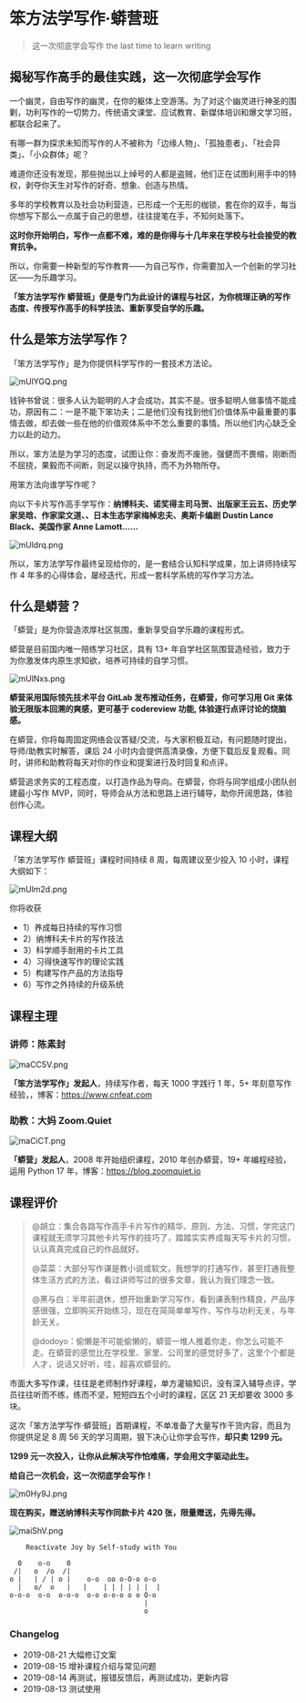# 笨方法学写作·蟒营班
> 这一次彻底学会写作
> the last time to learn writing

## 揭秘写作高手的最佳实践，这一次彻底学会写作

一个幽灵，自由写作的幽灵，在你的躯体上空游荡。为了对这个幽灵进行神圣的围剿，功利写作的一切势力，传统语文课堂、应试教育、新媒体培训和爆文学习班，都联合起来了。

有哪一群为探求未知而写作的人不被称为「边缘人物」、「孤独患者」、「社会异类」、「小众群体」呢？

难道你还没有发现，那些抛出以上绰号的人都是盗贼，他们正在试图利用手中的特权，剥夺你天生对写作的好奇、想象、创造与热情。

多年的学校教育以及社会功利营造，已形成一个无形的枷锁，套在你的双手，每当你想写下那么一点属于自己的思想，往往提笔在手，不知何处落下。

**这时你开始明白，写作一点都不难，难的是你得与十几年来在学校与社会接受的教育抗争。**

所以，你需要一种新型的写作教育——为自己写作，你需要加入一个创新的学习社区——为乐趣学习。

**「笨方法学写作 蟒营班」便是专门为此设计的课程与社区，为你梳理正确的写作态度、传授写作高手的科学技法、重新享受自学的乐趣。**

## 什么是笨方法学写作？

「笨方法学写作」是为你提供科学写作的一套技术方法论。

![mUlYGQ.png](https://s2.ax1x.com/2019/08/21/mUlYGQ.png)

钱钟书曾说：很多人认为聪明的人才会成功，其实不是。很多聪明人做事情不能成功，原因有二：一是不能下笨功夫；二是他们没有找到他们价值体系中最重要的事情去做，却去做一些在他的价值观体系中不怎么重要的事情。所以他们内心缺乏全力以赴的动力。

所以，笨方法是为学习的态度，试图让你：奋发而不废驰，强健而不畏缩，刚断而不屈挠，果毅而不间断，则足以操守执持，而不为外物所夺。

用笨方法向谁学写作呢？

向以下卡片写作高手学写作：**纳博科夫、诺奖得主司马贺、出版家王云五、历史学家吴晗、作家梁文道、、日本生态学家梅棹忠夫、奥斯卡编剧 Dustin Lance Black、美国作家 Anne Lamott……**

![mUldrq.png](https://s2.ax1x.com/2019/08/21/mUldrq.png)

所以，笨方法学写作最终呈现给你的，是一套结合认知科学成果，加上讲师持续写作 4 年多的心得体会，屡经迭代，形成一套科学系统的写作学习方法。

## 什么是蟒营？

「蟒营」是为你营造浓厚社区氛围，重新享受自学乐趣的课程形式。

蟒营是目前国内唯一陪练学习社区，具有 13+ 年自学社区氛围营造经验，致力于为你激发体内原生求知欲，培养可持续的自学习惯。

![mUlNxs.png](https://s2.ax1x.com/2019/08/21/mUlNxs.png)

**蟒营采用国际领先技术平台 GitLab 发布推动任务，在蟒营，你可学习用 Git 来体验无限版本回溯的爽感，更可基于 codereview 功能, 体验逐行点评讨论的烧脑感。**

在蟒营，你将每周固定网络会议答疑/交流，与大家积极互动，有问题随时提出，导师/助教实时解答，课后 24 小时内会提供高清录像，方便下载后反复观看。同时，讲师和助教将每天对你的作业和提案进行及时回复和点评。

蟒营追求务实的工程态度，以打造作品为导向。在蟒营，你将与同学组成小团队创建最小写作 MVP，同时，导师会从方法和思路上进行辅导，助你开阔思路，体验创作心流。

## 课程大纲

「笨方法学写作 蟒营班」课程时间持续 8 周，每周建议至少投入 10 小时，课程大纲如下：

![mUlm2d.png](https://s2.ax1x.com/2019/08/21/mUlm2d.png)

你将收获

- 1）养成每日持续的写作习惯
- 2）纳博科夫卡片的写作技法
- 3）科学顺手耐用的卡片工具
- 4）习得快速写作的理论实践
- 5）构建写作产品的方法指导
- 6）写作之外持续的升级系统

## 课程主理

### 讲师：陈素封
 
![maCC5V.png](https://s2.ax1x.com/2019/08/21/maCC5V.png)

**「笨方法学写作」发起人**，持续写作者，每天 1000 字践行 1 年，5+ 年刻意写作经验，，博客：https://www.cnfeat.com

### 助教：大妈 Zoom.Quiet

![maCiCT.png](https://s2.ax1x.com/2019/08/21/maCiCT.png)

**「蟒营」发起人**，2008 年开始组织课程，2010 年创办蟒营，19+ 年编程经验，运用 Python 17 年，博客：https://blog.zoomquiet.io

## 课程评价

> @胡立：集合各路写作高手卡片写作的精华、原则、方法、习惯，学完这门课程就无须学习其他卡片写作的技巧了，踏踏实实养成每天写卡片的习惯，认认真真完成自己的作品就好。
> 
> @菜菜：大部分写作课是教小说或软文，我想学的打通写作，甚至打通我整体生活方式的方法，看过讲师写过的很多文章，我认为我们理念一致。
> 
> @黑与白：半年前退休，想开始重新学习写作，看到课表制作精良，产品序感很强，立即购买开始练习，现在在简简单单写作，写作与功利无关，与年龄无关。
> 
> @dodoyo：偷懒是不可能偷懒的，蟒营一堆人推着你走，你怎么可能不走。在蟒营的感觉比在学校里、家里、公司里的感觉好多了，这里个个都是人才，说话又好听，哇，超喜欢蟒营的。

市面大多写作课，往往是老师制作好课程，单方灌输知识，没有深入辅导点评，学员往往听而不练，练而不坚，短短四五个小时的课程，区区 21 天却要收 3000 多块。

这次「笨方法学写作·蟒营班」首期课程，不单准备了大量写作干货内容，而且为你提供足足 8 周 56 天的学习周期，狠下决心让你学会写作，**却只卖 1299 元。**

**1299 元一次投入，让你从此解决写作怕难痛，学会用文字驱动此生。**

**给自己一次机会，这一次彻底学会写作！**

![m0Hy9J.png](https://s2.ax1x.com/2019/08/22/m0Hy9J.png)

**现在购买，赠送纳博科夫写作同款卡片 420 张，限量赠送，先得先得。**

![maiShV.png](https://s2.ax1x.com/2019/08/21/maiShV.png)


```
    Reactivate Joy by Self-study with You

  0    o-o    0
 /|   o  /o  /|
o |   | / | o |    o-o  oo o-O-o o-o
  |   o/  o   |   |    | | | | | |  |
o-o-o  o-o  o-o-o  o-o o-o-o o o O-o
                                 |
                                 o
```


### Changelog

- 2019-08-21 大幅修订文案
- 2019-08-15 增补课程介绍与常见问题
- 2019-08-14 再测试，报错反馈后，再测试成功，更新内容
- 2019-08-13 测试使用